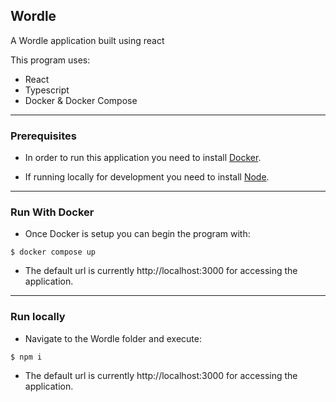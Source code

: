## Wordle

A Wordle application built using react

This program uses:

- React
- Typescript
- Docker & Docker Compose

---

### Prerequisites

- In order to run this application you need to install [Docker](https://docs.docker.com/engine/install/).

- If running locally for development you need to install [Node](https://nodejs.org/en/download).

---

### Run With Docker

- Once Docker is setup you can begin the program with:

```
$ docker compose up
```

- The default url is currently http://localhost:3000 for accessing the application.

---

### Run locally

- Navigate to the Wordle folder and execute:

```
$ npm i
```

- The default url is currently http://localhost:3000 for accessing the application.
